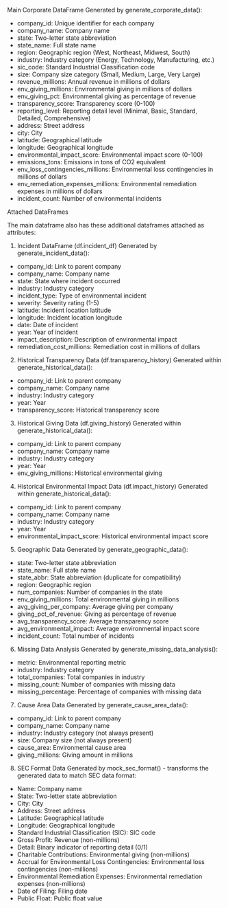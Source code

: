 Main Corporate DataFrame
Generated by generate_corporate_data():
-  company_id: Unique identifier for each company
- company_name: Company name
- state: Two-letter state abbreviation
- state_name: Full state name
- region: Geographic region (West, Northeast, Midwest, South)
- industry: Industry category (Energy, Technology, Manufacturing, etc.)
- sic_code: Standard Industrial Classification code
- size: Company size category (Small, Medium, Large, Very Large)
- revenue_millions: Annual revenue in millions of dollars
- env_giving_millions: Environmental giving in millions of dollars
- env_giving_pct: Environmental giving as percentage of revenue
- transparency_score: Transparency score (0-100)
- reporting_level: Reporting detail level (Minimal, Basic, Standard, Detailed, Comprehensive)
- address: Street address
- city: City
- latitude: Geographical latitude
- longitude: Geographical longitude
- environmental_impact_score: Environmental impact score (0-100)
- emissions_tons: Emissions in tons of CO2 equivalent
- env_loss_contingencies_millions: Environmental loss contingencies in millions of dollars
- env_remediation_expenses_millions: Environmental remediation expenses in millions of dollars
- incident_count: Number of environmental incidents


Attached DataFrames

The main dataframe also has these additional dataframes attached as attributes:

1. Incident DataFrame (df.incident_df)
Generated by generate_incident_data():
- company_id: Link to parent company
- company_name: Company name
- state: State where incident occurred
- industry: Industry category
- incident_type: Type of environmental incident
- severity: Severity rating (1-5)
- latitude: Incident location latitude
- longitude: Incident location longitude
- date: Date of incident
- year: Year of incident
- impact_description: Description of environmental impact
- remediation_cost_millions: Remediation cost in millions of dollars

2. Historical Transparency Data (df.transparency_history)
Generated within generate_historical_data():
- company_id: Link to parent company
- company_name: Company name
- industry: Industry category
- year: Year
- transparency_score: Historical transparency score

3. Historical Giving Data (df.giving_history)
Generated within generate_historical_data():
- company_id: Link to parent company
- company_name: Company name
- industry: Industry category
- year: Year
- env_giving_millions: Historical environmental giving

4. Historical Environmental Impact Data (df.impact_history)
Generated within generate_historical_data():
- company_id: Link to parent company
- company_name: Company name
- industry: Industry category
- year: Year
- environmental_impact_score: Historical environmental impact score

5. Geographic Data
Generated by generate_geographic_data():
- state: Two-letter state abbreviation
- state_name: Full state name
- state_abbr: State abbreviation (duplicate for compatibility)
- region: Geographic region
- num_companies: Number of companies in the state
- env_giving_millions: Total environmental giving in millions
- avg_giving_per_company: Average giving per company
- giving_pct_of_revenue: Giving as percentage of revenue
- avg_transparency_score: Average transparency score
- avg_environmental_impact: Average environmental impact score
- incident_count: Total number of incidents

6. Missing Data Analysis
Generated by generate_missing_data_analysis():
- metric: Environmental reporting metric
- industry: Industry category
- total_companies: Total companies in industry
- missing_count: Number of companies with missing data
- missing_percentage: Percentage of companies with missing data

7. Cause Area Data
Generated by generate_cause_area_data():
- company_id: Link to parent company
- company_name: Company name
- industry: Industry category (not always present)
- size: Company size (not always present)
- cause_area: Environmental cause area
- giving_millions: Giving amount in millions

8. SEC Format Data
Generated by mock_sec_format() - transforms the generated data to match SEC data format:
- Name: Company name
- State: Two-letter state abbreviation
- City: City
- Address: Street address
- Latitude: Geographical latitude
- Longitude: Geographical longitude
- Standard Industrial Classification (SIC): SIC code
- Gross Profit: Revenue (non-millions)
- Detail: Binary indicator of reporting detail (0/1)
- Charitable Contributions: Environmental giving (non-millions)
- Accrual for Environmental Loss Contingencies: Environmental loss contingencies (non-millions)
- Environmental Remediation Expenses: Environmental remediation expenses (non-millions)
- Date of Filing: Filing date
- Public Float: Public float value